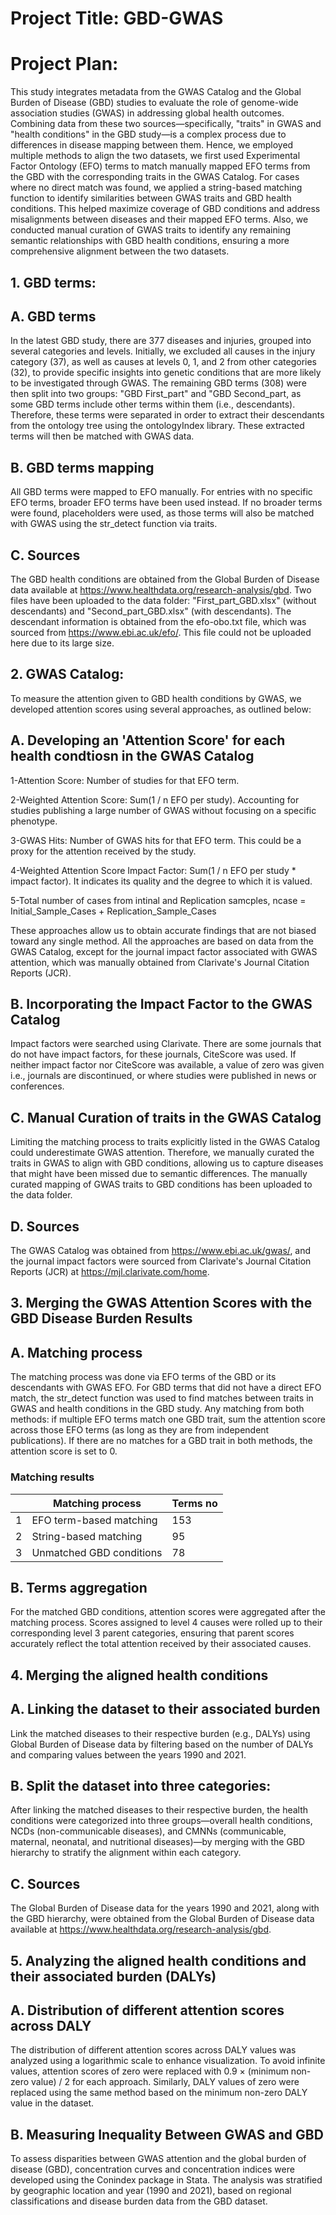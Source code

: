 # Project Title: GBD-GWAS

# Project Plan:

This study integrates metadata from the GWAS Catalog and the Global Burden of Disease (GBD) studies to evaluate the role of genome-wide association studies (GWAS) in addressing global health outcomes. Combining data from these two sources—specifically, "traits" in GWAS and "health conditions" in the GBD study—is a complex process due to differences in disease mapping between them. Hence, we employed multiple methods to align the two datasets, we first used Experimental Factor Ontology (EFO) terms to match manually mapped EFO terms from the GBD with the corresponding traits in the GWAS Catalog. For cases where no direct match was found, we applied a string-based matching function to identify similarities between GWAS traits and GBD health conditions. This helped maximize coverage of GBD conditions and address misalignments between diseases and their mapped EFO terms. Also, we conducted manual curation of GWAS traits to identify any remaining semantic relationships with GBD health conditions, ensuring a more comprehensive alignment between the two datasets.


## 1. GBD terms: 

## A. GBD terms 
In the latest GBD study, there are 377 diseases and injuries, grouped into several categories and levels. Initially, we excluded all causes in the injury category (37), as well as causes at levels 0, 1, and 2 from other categories (32), to provide specific insights into genetic conditions that are more likely to be investigated through GWAS. The remaining GBD terms (308) were then split into two groups: "GBD First_part" and "GBD Second_part, as some GBD terms include other terms within them (i.e., descendants). Therefore, these terms were separated in order to extract their descendants from the ontology tree using the ontologyIndex library. These extracted terms will then be matched with GWAS data.

## B. GBD terms mapping
All GBD terms were mapped to EFO manually. For entries with no specific EFO terms, broader EFO terms have been used instead. If no broader terms were found, placeholders were used, as those terms will also be matched with GWAS using the str_detect function via traits.


## C. Sources 
The GBD health conditions are obtained from the Global Burden of Disease data available at https://www.healthdata.org/research-analysis/gbd. Two files have been uploaded to the data folder: "First_part_GBD.xlsx" (without descendants) and "Second_part_GBD.xlsx" (with descendants). The descendant information is obtained from the efo-obo.txt file, which was sourced from https://www.ebi.ac.uk/efo/. This file could not be uploaded here due to its large size.




## 2. GWAS Catalog: 
To measure the attention given to GBD health conditions by GWAS, we developed attention scores using several approaches, as outlined below:

## A. Developing an 'Attention Score' for each health condtiosn in the GWAS Catalog
1-Attention Score: Number of studies for that EFO term.

2-Weighted Attention Score: Sum(1 / n EFO per study). Accounting for studies publishing a large number of GWAS without focusing on a specific phenotype.

3-GWAS Hits: Number of GWAS hits for that EFO term. This could be a proxy for the attention received by the study.

4-Weighted Attention Score Impact Factor: Sum(1 / n EFO per study * impact factor). It indicates its quality and the degree to which it is valued.

5-Total number of cases from intinal and Replication samcples, ncase = Initial_Sample_Cases + Replication_Sample_Cases

These approaches allow us to obtain accurate findings that are not biased toward any single method. All the approaches are based on data from the GWAS Catalog, except for the journal impact factor associated with GWAS attention, which was manually obtained from Clarivate's Journal Citation Reports (JCR).

## B. Incorporating the Impact Factor to the GWAS Catalog
Impact factors were searched using Clarivate. There are some journals that do not have impact factors, for these journals, CiteScore was used. If neither impact factor nor CiteScore was available, a value of zero was given i.e., journals are discontinued, or where studies were published in news or conferences.


## C. Manual Curation of traits in the GWAS Catalog
Limiting the matching process to traits explicitly listed in the GWAS Catalog could underestimate GWAS attention. Therefore, we manually curated the traits in GWAS to align with GBD conditions, allowing us to capture diseases that might have been missed due to semantic differences. The manually curated mapping of GWAS traits to GBD conditions has been uploaded to the data folder.


## D. Sources 
The GWAS Catalog was obtained from https://www.ebi.ac.uk/gwas/, and the journal impact factors were sourced from Clarivate's Journal Citation Reports (JCR) at https://mjl.clarivate.com/home.




## 3. Merging the GWAS Attention Scores with the GBD Disease Burden Results

## A. Matching process
The matching process was done via EFO terms of the GBD or its descendants with GWAS EFO. For GBD terms that did not have a direct EFO match, the str_detect function was used to find matches between traits in GWAS and health conditions in the GBD study. Any matching from both methods: if multiple EFO terms match one GBD trait, sum the attention score across those EFO terms (as long as they are from independent publications). If there are no matches for a GBD trait in both methods, the attention score is set to 0.

###  Matching results

|   | Matching process         |Terms no|
|---|------------------------- |------- |
| 1 | EFO term-based matching	 |   153  |
| 2 | String-based matching	   |   95   |
| 3 | Unmatched GBD conditions |   78   |


## B. Terms aggregation
For the matched GBD conditions, attention scores were aggregated after the matching process. Scores assigned to level 4 causes were rolled up to their corresponding level 3 parent categories, ensuring that parent scores accurately reflect the total attention received by their associated causes.


## 4. Merging the aligned health conditions 

## A. Linking the dataset to their associated burden 
Link the matched diseases to their respective burden (e.g., DALYs) using Global Burden of Disease data by filtering based on the number of DALYs and comparing values between the years 1990 and 2021.

## B. Split the dataset into three categories: 
After linking the matched diseases to their respective burden, the health conditions were categorized into three groups—overall health conditions, NCDs (non-communicable diseases), and CMNNs (communicable, maternal, neonatal, and nutritional diseases)—by merging with the GBD hierarchy to stratify the alignment within each category.


## C. Sources 
The Global Burden of Disease data for the years 1990 and 2021, along with the GBD hierarchy, were obtained from the Global Burden of Disease data available at https://www.healthdata.org/research-analysis/gbd. 


## 5. Analyzing the aligned health conditions and their associated burden (DALYs)

## A. Distribution of different attention scores across DALY
The distribution of different attention scores across DALY values was analyzed using a logarithmic scale to enhance visualization. To avoid infinite values, attention scores of zero were replaced with 0.9 × (minimum non-zero value) / 2 for each approach. Similarly, DALY values of zero were replaced using the same method based on the minimum non-zero DALY value in the dataset.


## B. Measuring Inequality Between GWAS and GBD
To assess disparities between GWAS attention and the global burden of disease (GBD), concentration curves and concentration indices were developed using the Conindex package in Stata. The analysis was stratified by geographic location and year (1990 and 2021), based on regional classifications and disease burden data from the GBD dataset.









